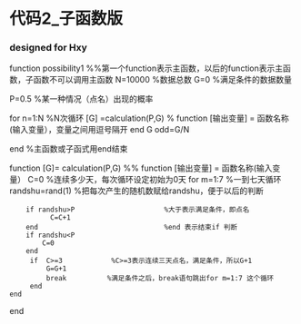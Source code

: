 #      代码2_子函数版
###   designed for Hxy

function possibility1 
        %%第一个function表示主函数，以后的function表示主函数，子函数不可以调用主函数
 N=10000                      %数据总数
G=0                           %满足条件的数据数量
         
 P=0.5                        %某一种情况（点名）出现的概率       
 
for n=1:N                     %N次循环
    [G] =calculation(P,G)     %  function [输出变量] = 函数名称(输入变量），变量之间用逗号隔开
end
    G 
 odd=G/N       
 
end                           %主函数或子函式用end结束
 




 function [G]= calculation(P,G)          %% function [输出变量] = 函数名称(输入变量） 
  C=0                                    %连续多少天，每次循环设定初始为0天
    for m=1:7                            %一到七天循环
        randshu=rand(1)                  %把每次产生的随机数赋给randshu，便于以后的判断
        
        if randshu>P                      %大于表示满足条件，即点名
              C=C+1
        end                               %end 表示结束if 判断
        if randshu<P
            C=0
        end
         if  C>=3            %C>=3表示连续三天点名，满足条件，所以G+1
             G=G+1
             break          %满足条件之后，break语句跳出for m=1:7 这个循环
         end
    end    
 end
   
